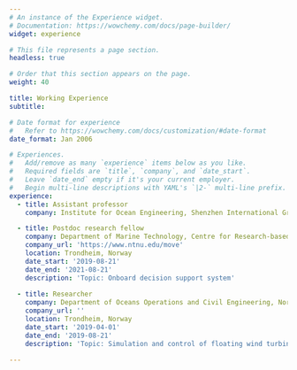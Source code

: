 ```yaml
---
# An instance of the Experience widget.
# Documentation: https://wowchemy.com/docs/page-builder/
widget: experience

# This file represents a page section.
headless: true

# Order that this section appears on the page.
weight: 40

title: Working Experience
subtitle:

# Date format for experience
#   Refer to https://wowchemy.com/docs/customization/#date-format
date_format: Jan 2006

# Experiences.
#   Add/remove as many `experience` items below as you like.
#   Required fields are `title`, `company`, and `date_start`.
#   Leave `date_end` empty if it's your current employer.
#   Begin multi-line descriptions with YAML's `|2-` multi-line prefix.
experience:
  - title: Assistant professor
    company: Institute for Ocean Engineering, Shenzhen International Graduate School, Tsinghua University

  - title: Postdoc research fellow
    company: Department of Marine Technology, Centre for Research-based Innovation of Marine Operations (SFI MOVE)， Norwegian University of Science and Technology (NTNU)
    company_url: 'https://www.ntnu.edu/move'
    location: Trondheim, Norway
    date_start: '2019-08-21'
    date_end: '2021-08-21'
    description: 'Topic: Onboard decision support system'
        
  - title: Researcher
    company: Department of Oceans Operations and Civil Engineering, Norwegian University of Science and Technology
    company_url: ''
    location: Trondheim, Norway
    date_start: '2019-04-01'
    date_end: '2019-08-21'
    description: 'Topic: Simulation and control of floating wind turbine installation'

---
```

